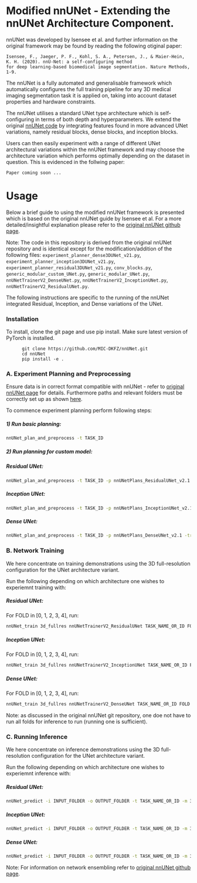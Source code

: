 # Modified nnUNet - Extending the nnUNet Architecture Component.

nnUNet was developed by Isensee et al. and further information on the original framework may be found by reading the following otiginal paper:


    Isensee, F., Jaeger, P. F., Kohl, S. A., Petersen, J., & Maier-Hein, K. H. (2020). nnU-Net: a self-configuring method 
    for deep learning-based biomedical image segmentation. Nature Methods, 1-9.
    
The nnUNet is a fully automated and generalisable framework which automatically configures the full training pipeline for any 3D medical imaging  segmentation task it is applied on, taking into account dataset properties and hardware constraints.  

The nnUNet utilises a standard UNet type architecture which is self-configuring in terms of both depth and hyperparameters. 
We extend the original [nnUNet code](https://github.com/MIC-DKFZ/nnUNet) by integrating features found in more advanced UNet variations, namely residual blocks, dense blocks, and inception blocks. 

Users can then easily experiment with a range of different UNet architectural variations within the nnUNet framework and may choose the architecture variation which performs optimally depending on the dataset in question. This is evidenced in the follwing paper:


    Paper coming soon ...



# Usage

Below a brief guide to using the modified nnUNet framework is presented which is based on the original nnUNet guide by Isensee et al. For a more detailed/insightful explanation please refer to the [original nnUNet github page](https://github.com/MIC-DKFZ/nnUNet).

Note: The code in this repository is derived from the original nnUNet repository and is identical except for the modification/addition of the following files: `experiment_planner_dense3DUNet_v21.py`, `experiment_planner_inception3DUNet_v21.py`, `experiment_planner_residual3DUNet_v21.py`, `conv_blocks.py`, `generic_modular_custom_UNet.py`, `generic_modular_UNet.py`, `nnUNetTrainerV2_DenseUNet.py`, `nnUNetTrainerV2_InceptionUNet.py`, `nnUNetTrainerV2_ResidualUNet.py`.


The following instructions are specific to the running of the nnUNet integrated Residual, Inception, and Dense variations of the UNet. 

### Installation

To install, clone the git page and use pip install. Make sure latest version of PyTorch is installed. 


          git clone https://github.com/MIC-DKFZ/nnUNet.git
          cd nnUNet
          pip install -e .
        

### A. Experiment Planning and Preprocessing

Ensure data is in correct format compatible with nnUNet - refer to [original nnUNet page](https://github.com/MIC-DKFZ/nnUNet/blob/master/documentation/dataset_conversion.md) for details. Furthermore paths and relevant folders must be correctly set up as shown [here](https://github.com/MIC-DKFZ/nnUNet/blob/master/documentation/setting_up_paths.md).

To commence experiment planning perform following steps:

##### 1) Run basic planning: 

```bash
nnUNet_plan_and_preprocess -t TASK_ID 
```

##### 2) Run planning for custom model: 

##### Residual UNet:

```bash
nnUNet_plan_and_preprocess -t TASK_ID -p nnUNetPlans_ResidualUNet_v2.1 -tr nnUNetTrainerV2_ResidualUNet
```

##### Inception UNet:

```bash
nnUNet_plan_and_preprocess -t TASK_ID -p nnUNetPlans_InceptionUNet_v2.1 -tr nnUNetTrainerV2_InceptionUNet
```

##### Dense UNet:

```bash
nnUNet_plan_and_preprocess -t TASK_ID -p nnUNetPlans_DenseUNet_v2.1 -tr nnUNetTrainerV2_DenseUNet
```


### B. Network Training

We here concentrate on training demonstrations using the 3D full-resolution configuration for the UNet architecture variant. 

Run the following depending on which architecture one wishes to experiemnt training with:

##### Residual UNet:
For FOLD in [0, 1, 2, 3, 4], run:
```bash
nnUNet_train 3d_fullres nnUNetTrainerV2_ResidualUNet TASK_NAME_OR_ID FOLD -p nnUNetPlans_ResidualUNet_v2.1
```

##### Inception UNet:
For FOLD in [0, 1, 2, 3, 4], run:
```bash
nnUNet_train 3d_fullres nnUNetTrainerV2_InceptionUNet TASK_NAME_OR_ID FOLD -p nnUNetPlans_InceptionUNet_v2.1
```

##### Dense UNet:
For FOLD in [0, 1, 2, 3, 4], run:
```bash
nnUNet_train 3d_fullres nnUNetTrainerV2_DenseUNet TASK_NAME_OR_ID FOLD -p nnUNetPlans_DenseUNet_v2.1
```

Note: as discussed in the original nnUNet git repository, one doe not have to run all folds for inference to run (running one is sufficient).


### C. Running Inference

We here concentrate on inference demonstrations using the 3D full-resolution configuration for the UNet architecture variant.

Run the following depending on which architecture one wishes to experiemnt inference with:

##### Residual UNet:

```bash
nnUNet_predict -i INPUT_FOLDER -o OUTPUT_FOLDER -t TASK_NAME_OR_ID -m 3d_fullres -p nnUNetPlans_ResidualUNet_v2.1 -tr nnUNetTrainerV2_ResidualUNet
```

##### Inception UNet:

```bash
nnUNet_predict -i INPUT_FOLDER -o OUTPUT_FOLDER -t TASK_NAME_OR_ID -m 3d_fullres -p nnUNetPlans_InceptionUNet_v2.1 -tr nnUNetTrainerV2_InceptionUNet
```

##### Dense UNet:

```bash
nnUNet_predict -i INPUT_FOLDER -o OUTPUT_FOLDER -t TASK_NAME_OR_ID -m 3d_fullres -p nnUNetPlans_DenseUNet_v2.1 -tr nnUNetTrainerV2_DenseUNet
```

Note: For information on network ensembling refer to [original nnUNet github page](https://github.com/MIC-DKFZ/nnUNet). 
